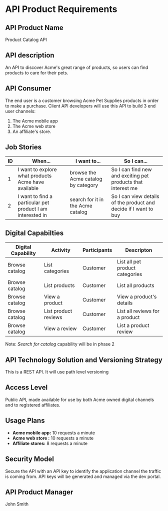 # API Product Requirements

## API Product Name

Product Catalog API

## API description

An API to discover Acme's great range of products, so users can find products to care for their pets.

## API Consumer

The end user is a customer browsing Acme Pet Supplies products in order to make a purchase. Client API developers will use this API to build 3 end user channels:

1. The Acme mobile app  
2. The Acme web store  
3. An affiliate's store.

## Job Stories

|ID|When...|I want to...|So I can...|
|----|---|---|-----|
|1|I want to explore what products Acme have available |browse the Acme catalog by category|So I can find new and exciting pet products that interest me |
|2|I want to find a particular pet product I am interested in | search for it in the Acme catalog| So I can view details of the product and decide if I want to buy|

## Digital Capabilties

|Digital Capability|Activity|Participants|Descripton|
|----|---|---|-----|
|Browse catalog|List categories|Customer|List all pet product categories |
|Browse catalog|List products|Customer|List all products |
|Browse catalog|View a product|Customer|View a product's details |
|Browse catalog|List product reviews|Customer|List all reviews for a product|
|Browse catalog|View a review|Customer|List a product review|
Note: *Search for catalog* capability  will be in phase 2

## API Technology Solution and Versioning Strategy

This is a REST API. It will use path level versioning

## Access Level

Public API, made available for use by both Acme owned digital channels and to registered affiliates.

## Usage Plans

- **Acme mobile app:** 10 requests a minute
- **Acme web store :** 10 requests a minute
- **Affiliate stores:** 8 requests a minute

## Security Model

Secure the API with an API key to identify the application channel the traffic is coming from. API keys will be generated and managed via the dev portal.

## API Product Manager

John Smith
